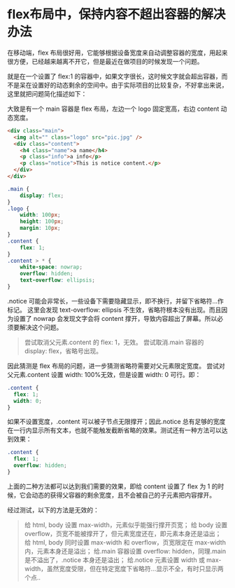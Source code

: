 # flex布局中，保持内容不超出容器的解决办法

在移动端，flex 布局很好用，它能够根据设备宽度来自动调整容器的宽度，用起来很方便，已经越来越离不开它，但是最近在做项目的时候发现一个问题。

就是在一个设置了 flex:1 的容器中，如果文字很长，这时候文字就会超出容器，而不是呆在设置好的动态剩余的空间中。由于实际项目的比较复杂，不好拿出来说，这里就把问题简化描述如下：

大致是有一个 main 容器是 flex 布局，左边一个 logo 固定宽高，右边 content 动态宽度。

```html
<div class="main">
  <img alt="" class="logo" src="pic.jpg" />
  <div class="content">
    <h4 class="name">a name</h4>
    <p class="info">a info</p>
    <p class="notice">This is notice content.</p>
  </div>
</div>
```

```css
.main {
    display: flex;
}
.logo { 
    width: 100px; 
    height: 100px; 
    margin: 10px; 
}
.content { 
    flex: 1; 
} 
.content > * { 
    white-space: nowrap; 
    overflow: hidden;
    text-overflow: ellipsis; 
}
```

.notice 可能会非常长，一些设备下需要隐藏显示，即不换行，并留下省略符…作标记。
这里会发现 text-overflow: ellipsis 不生效，省略符根本没有出现。而且因为设置了 nowrap 会发现文字会将 content 撑开，导致内容超出了屏幕。所以必须要解决这个问题。

> 尝试取消父元素.content 的 flex: 1，无效。
> 尝试取消.main 容器的 display: flex，省略号出现。

因此猜测是 flex 布局的问题，进一步猜测省略符需要对父元素限定宽度。
尝试对父元素.content 设置 width: 100%无效，但是设置 width: 0 可行。即：

```css
.content {
  flex: 1;
  width: 0;
}
```

如果不设置宽度，.content 可以被子节点无限撑开；因此.notice 总有足够的宽度在一行内显示所有文本，也就不能触发截断省略的效果。测试还有一种方法可以达到效果：

```css
.content {
  flex: 1;
  overflow: hidden;
}
```

上面的二种方法都可以达到我们需要的效果，即给 content 设置了 flex 为 1 的时候，它会动态的获得父容器的剩余宽度，且不会被自己的子元素把内容撑开。

经过测试，以下的方法是无效的：

> 给 html, body 设置 max-width，元素似乎能强行撑开页宽；
> 给 body 设置 overflow，页宽不能被撑开了，但元素宽度还在，即元素本身还是溢出；
> 给 html, body 同时设置 max-width 和 overflow，页宽限定在 max-width 内，元素本身还是溢出；
> 给.main 容器设置 overflow: hidden，同理.main 是不溢出了，.notice 本身还是溢出；
> 给.notice 元素设置 width 或 max-width，虽然宽度受限，但在特定宽度下省略符…显示不全，有时只显示两个点..
